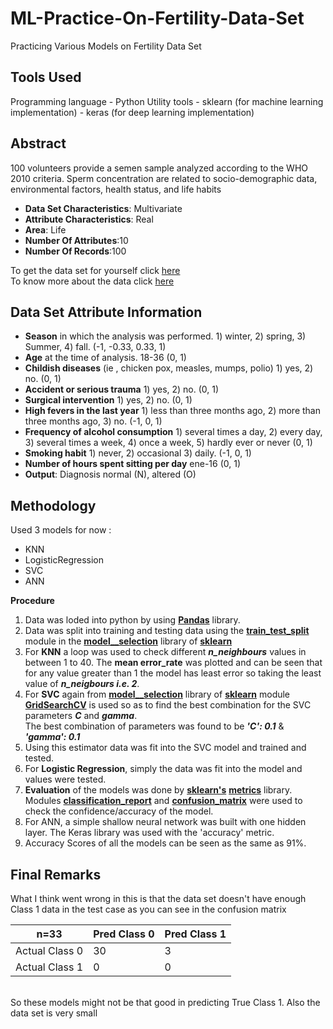 # ML-Practice-On-Fertility-Data-Set
Practicing Various Models on Fertility Data Set

## Tools Used ##
Programming language - Python
Utility tools - sklearn (for machine learning implementation)
              - keras (for deep learning implementation)

## Abstract ##

100 volunteers provide a semen sample analyzed according to the WHO 2010 criteria. Sperm concentration are related to socio-demographic data, environmental factors, health status, and life habits

- **Data Set Characteristics**: Multivariate
- **Attribute Characteristics**: Real
- **Area**: Life
- **Number Of Attributes**:10
- **Number Of Records**:100

To get the data set for yourself click [here](https://archive.ics.uci.edu/ml/machine-learning-databases/00244/)<br/>To know more about the data click [here](https://archive.ics.uci.edu/ml/datasets/Fertility)

## Data Set Attribute Information ##

- **Season** in which the analysis was performed. 1) winter, 2) spring, 3) Summer, 4) fall. (-1, -0.33, 0.33, 1)
- **Age** at the time of analysis. 18-36 (0, 1)
- **Childish diseases** (ie , chicken pox, measles, mumps, polio) 1) yes, 2) no. (0, 1)
- **Accident or serious trauma** 1) yes, 2) no. (0, 1)
- **Surgical intervention** 1) yes, 2) no. (0, 1)
- **High fevers in the last year** 1) less than three months ago, 2) more than three months ago, 3) no. (-1, 0, 1)
- **Frequency of alcohol consumption** 1) several times a day, 2) every day, 3) several times a week, 4) once a week, 5) hardly ever       or never (0, 1)
- **Smoking habit** 1) never, 2) occasional 3) daily. (-1, 0, 1)
- **Number of hours spent sitting per day** ene-16 (0, 1)
- **Output**: Diagnosis normal (N), altered (O)

## Methodology ##

Used 3 models for now :
- KNN
- LogisticRegression
- SVC
- ANN

**Procedure**

1. Data was loded into python by using [**Pandas**](https://pandas.pydata.org) library.
2. Data was split into training and testing data using the [**train_test_split**](http://scikit-learn.org/stable/modules/generated/sklearn.model_selection.train_test_split.html) module in the [**model__selection**](http://scikit-learn.org/stable/modules/classes.html#module-sklearn.model_selection) library of [**sklearn**](http://scikit-learn.org)
3. For **KNN** a loop was used to check different ***n_neighbours*** values in between 1 to 40. The **mean error_rate** was plotted and can be seen that for any value greater than 1 the model has least error so taking the least value  of ***n_neigbours i.e. 2***.
4. For **SVC** again from [**model__selection**](http://scikit-learn.org/stable/modules/classes.html#module-sklearn.model_selection) library of [**sklearn**](http://scikit-learn.org) module [**GridSearchCV**](http://scikit-learn.org/stable/modules/generated/sklearn.model_selection.GridSearchCV.html) is used so as to find the best combination for the SVC parameters ***C*** and ***gamma***.
<br>The best combination of parameters was found to be ***'C': 0.1*** & ***'gamma': 0.1***<br>
5. Using this estimator data was fit into the SVC model and trained and tested.
6. For **Logistic Regression**, simply the data was fit into the model and values were tested.
7. **Evaluation**  of the models was done by [**sklearn's**](http://scikit-learn.org) [**metrics**](http://scikit-learn.org/stable/modules/classes.html) library. Modules [**classification_report**](http://scikit-learn.org/stable/modules/generated/sklearn.metrics.classification_report.html) and [**confusion_matrix**](http://scikit-learn.org/stable/modules/generated/sklearn.metrics.confusion_matrix.html) were used to check the confidence/accuracy of the model.
8. For ANN, a simple shallow neural network was built with one hidden layer. The Keras library was used with the 'accuracy' metric.
9. Accuracy Scores of all the models can be seen as the same as 91%.

## Final Remarks ##

What I think went wrong in this is that the data set doesn't have enough Class 1 data in the test case as you can see in the confusion matrix </br>

| n=33 | Pred Class 0 | Pred Class 1 |
| --- | --- | --- |
| Actual Class 0| 30 | 3|
|Actual Class 1 | 0 | 0|
</br>
So these models might not be that good in predicting True Class 1. Also the data set is very small
